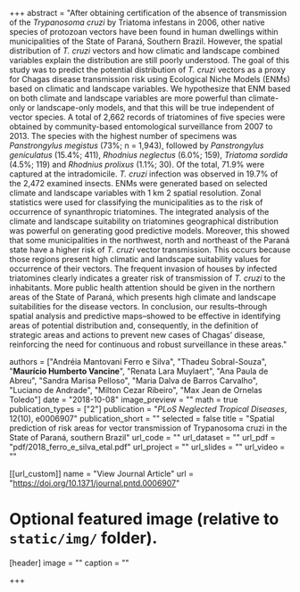 +++
abstract = "After obtaining certification of the absence of transmission of the *Trypanosoma cruzi* by Triatoma infestans in 2006, other native species of protozoan vectors have been found in human dwellings within municipalities of the State of Paraná, Southern Brazil. However, the spatial distribution of *T. cruzi* vectors and how climatic and landscape combined variables explain the distribution are still poorly understood. The goal of this study was to predict the potential distribution of *T. cruzi* vectors as a proxy for Chagas disease transmission risk using Ecological Niche Models (ENMs) based on climatic and landscape variables. We hypothesize that ENM based on both climate and landscape variables are more powerful than climate-only or landscape-only models, and that this will be true independent of vector species. A total of 2,662 records of triatomines of five species were obtained by community-based entomological surveillance from 2007 to 2013. The species with the highest number of specimens was *Panstrongylus megistus* (73%; n = 1,943), followed by *Panstrongylus geniculatus* (15.4%; 411), *Rhodnius neglectus* (6.0%; 159), *Triatoma sordida* (4.5%; 119) and *Rhodnius prolixus* (1.1%; 30). Of the total, 71.9% were captured at the intradomicile. *T. cruzi* infection was observed in 19.7% of the 2,472 examined insects. ENMs were generated based on selected climate and landscape variables with 1 km 2 spatial resolution. Zonal statistics were used for classifying the municipalities as to the risk of occurrence of synanthropic triatomines. The integrated analysis of the climate and landscape suitability on triatomines geographical distribution was powerful on generating good predictive models. Moreover, this showed that some municipalities in the northwest, north and northeast of the Paraná state have a higher risk of *T. cruzi* vector transmission. This occurs because those regions present high climatic and landscape suitability values for occurrence of their vectors. The frequent invasion of houses by infected triatomines clearly indicates a greater risk of transmission of *T. cruzi* to the inhabitants. More public health attention should be given in the northern areas of the State of Paraná, which presents high climate and landscape suitabilities for the disease vectors. In conclusion, our results–through spatial analysis and predictive maps–showed to be effective in identifying areas of potential distribution and, consequently, in the definition of strategic areas and actions to prevent new cases of Chagas’ disease, reinforcing the need for continuous and robust surveillance in these areas."

authors = ["Andréia Mantovani Ferro e Silva", "Thadeu Sobral-Souza", "**Maurício Humberto Vancine**", "Renata Lara Muylaert", "Ana Paula de Abreu", "Sandra Marisa Pelloso", "Maria Dalva de Barros Carvalho", "Luciano de Andrade", "Milton Cezar Ribeiro", "Max Jean de Ornelas Toledo"]
date = "2018-10-08"
image_preview = ""
math = true
publication_types = ["2"]
publication = "*PLoS Neglected Tropical Diseases*, 12(10), e0006907"
publication_short = ""
selected = false
title = "Spatial prediction of risk areas for vector transmission of Trypanosoma cruzi in the State of Paraná, southern Brazil"
url_code = ""
url_dataset = ""
url_pdf = "pdf/2018_ferro_e_silva_etal.pdf"
url_project = ""
url_slides = ""
url_video = ""

[[url_custom]]
name = "View Journal Article"
url = "https://doi.org/10.1371/journal.pntd.0006907"

# Optional featured image (relative to `static/img/` folder).
[header]
image = ""
caption = ""

+++
